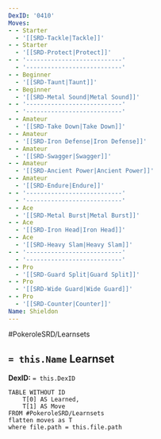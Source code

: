 ```yaml
---
DexID: '0410'
Moves:
- - Starter
  - '[[SRD-Tackle|Tackle]]'
- - Starter
  - '[[SRD-Protect|Protect]]'
- - '---------------------------'
  - '---------------------------'
- - Beginner
  - '[[SRD-Taunt|Taunt]]'
- - Beginner
  - '[[SRD-Metal Sound|Metal Sound]]'
- - '---------------------------'
  - '---------------------------'
- - Amateur
  - '[[SRD-Take Down|Take Down]]'
- - Amateur
  - '[[SRD-Iron Defense|Iron Defense]]'
- - Amateur
  - '[[SRD-Swagger|Swagger]]'
- - Amateur
  - '[[SRD-Ancient Power|Ancient Power]]'
- - Amateur
  - '[[SRD-Endure|Endure]]'
- - '---------------------------'
  - '---------------------------'
- - Ace
  - '[[SRD-Metal Burst|Metal Burst]]'
- - Ace
  - '[[SRD-Iron Head|Iron Head]]'
- - Ace
  - '[[SRD-Heavy Slam|Heavy Slam]]'
- - '---------------------------'
  - '---------------------------'
- - Pro
  - '[[SRD-Guard Split|Guard Split]]'
- - Pro
  - '[[SRD-Wide Guard|Wide Guard]]'
- - Pro
  - '[[SRD-Counter|Counter]]'
Name: Shieldon
---
```


#PokeroleSRD/Learnsets

## `= this.Name` Learnset

**DexID:** `= this.DexID`

```dataview
TABLE WITHOUT ID
    T[0] AS Learned,
    T[1] AS Move
FROM #PokeroleSRD/Learnsets
flatten moves as T
where file.path = this.file.path
```
